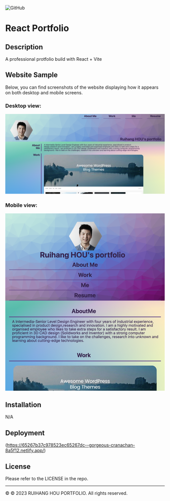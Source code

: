 ![GitHub](https://img.shields.io/badge/license-mit-blue)
# React Portfolio

## Description
A professional protfolio build with React + Vite

## Website Sample
Below, you can find screenshots of the website displaying how it appears on both desktop and mobile screens.

### Desktop view:
![Desktop view:](./src/assets/image/samples/Screenshot%202023-05-31%20at%2010.12.11%20pm.png)

### Mobile view:
![Mobile view:](./src/assets/image/samples/Screenshot%202023-05-31%20at%2010.12.57%20pm.png)

## Installation

N/A

## Deployment

(https://65267b37c978523ec65267dc--gorgeous-cranachan-8a5f12.netlify.app/)

## License

Please refer to the LICENSE in the repo.

- - -
© © 2023 RUIHANG HOU PORTFOLIO. All rights reserved.
